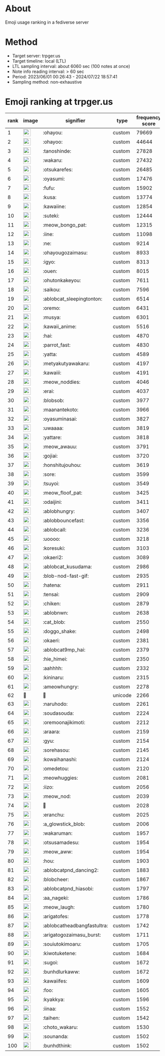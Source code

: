 # About
Emoji usage ranking in a fediverse server

# Method
- Target server: trpger.us
- Target timeline: local (LTL)
- LTL sampling interval: about 6060 sec (100 notes at once)
- Note info reading interval: > 60 sec
- Period: 2023/06/01 00:26:43 - 2024/07/22 18:57:41 
- Sampling method: non-exhaustive

# Emoji ranking at trpger.us

|rank|image|signifier|type|frequency score|
|----|----|----|----|----|
|1|<img height="24" src="https://trpger.us/emoji/ohayou.webp">|:ohayou:|custom|79669|
|2|<img height="24" src="https://trpger.us/emoji/ohayoo.webp">|:ohayoo:|custom|44644|
|3|<img height="24" src="https://trpger.us/emoji/tanoshinde.webp">|:tanoshinde:|custom|27828|
|4|<img height="24" src="https://trpger.us/emoji/wakaru.webp">|:wakaru:|custom|27432|
|5|<img height="24" src="https://trpger.us/emoji/otsukarefes.webp">|:otsukarefes:|custom|26485|
|6|<img height="24" src="https://trpger.us/emoji/oyasumi.webp">|:oyasumi:|custom|17476|
|7|<img height="24" src="https://trpger.us/emoji/fufu.webp">|:fufu:|custom|15902|
|8|<img height="24" src="https://trpger.us/emoji/kusa.webp">|:kusa:|custom|13774|
|9|<img height="24" src="https://trpger.us/emoji/kawaiine.webp">|:kawaiine:|custom|12854|
|10|<img height="24" src="https://trpger.us/emoji/suteki.webp">|:suteki:|custom|12444|
|11|<img height="24" src="https://trpger.us/emoji/meow_bongo_pat.webp">|:meow_bongo_pat:|custom|12315|
|12|<img height="24" src="https://trpger.us/emoji/iine.webp">|:iine:|custom|11098|
|13|<img height="24" src="https://trpger.us/emoji/ne.webp">|:ne:|custom|9214|
|14|<img height="24" src="https://trpger.us/emoji/ohayougozaimasu.webp">|:ohayougozaimasu:|custom|8933|
|15|<img height="24" src="https://trpger.us/emoji/igyo.webp">|:igyo:|custom|8313|
|16|<img height="24" src="https://trpger.us/emoji/ouen.webp">|:ouen:|custom|8015|
|17|<img height="24" src="https://trpger.us/emoji/ohutonkakeyou.webp">|:ohutonkakeyou:|custom|7611|
|18|<img height="24" src="https://trpger.us/emoji/saikou.webp">|:saikou:|custom|7596|
|19|<img height="24" src="https://trpger.us/emoji/ablobcat_sleepingtonton.webp">|:ablobcat_sleepingtonton:|custom|6514|
|20|<img height="24" src="https://trpger.us/emoji/oremo.webp">|:oremo:|custom|6431|
|21|<img height="24" src="https://trpger.us/emoji/musya.webp">|:musya:|custom|6301|
|22|<img height="24" src="https://trpger.us/emoji/kawaii_anime.webp">|:kawaii_anime:|custom|5516|
|23|<img height="24" src="https://trpger.us/emoji/hai.webp">|:hai:|custom|4870|
|24|<img height="24" src="https://trpger.us/emoji/parrot_fast.webp">|:parrot_fast:|custom|4830|
|25|<img height="24" src="https://trpger.us/emoji/yatta.webp">|:yatta:|custom|4589|
|26|<img height="24" src="https://trpger.us/emoji/metyakutyawakaru.webp">|:metyakutyawakaru:|custom|4197|
|27|<img height="24" src="https://trpger.us/emoji/kawaiii.webp">|:kawaiii:|custom|4191|
|28|<img height="24" src="https://trpger.us/emoji/meow_noddies.webp">|:meow_noddies:|custom|4046|
|29|<img height="24" src="https://trpger.us/emoji/erai.webp">|:erai:|custom|4037|
|30|<img height="24" src="https://trpger.us/emoji/blobsob.webp">|:blobsob:|custom|3977|
|31|<img height="24" src="https://trpger.us/emoji/maanantekoto.webp">|:maanantekoto:|custom|3966|
|32|<img height="24" src="https://trpger.us/emoji/oyasuminasai.webp">|:oyasuminasai:|custom|3827|
|33|<img height="24" src="https://trpger.us/emoji/uwaaaa.webp">|:uwaaaa:|custom|3819|
|34|<img height="24" src="https://trpger.us/emoji/yattare.webp">|:yattare:|custom|3818|
|35|<img height="24" src="https://trpger.us/emoji/meow_awauu.webp">|:meow_awauu:|custom|3791|
|36|<img height="24" src="https://trpger.us/emoji/gojiai.webp">|:gojiai:|custom|3720|
|37|<img height="24" src="https://trpger.us/emoji/honshitujouhou.webp">|:honshitujouhou:|custom|3619|
|38|<img height="24" src="https://trpger.us/emoji/sore.webp">|:sore:|custom|3599|
|39|<img height="24" src="https://trpger.us/emoji/tsuyoi.webp">|:tsuyoi:|custom|3549|
|40|<img height="24" src="https://trpger.us/emoji/meow_floof_pat.webp">|:meow_floof_pat:|custom|3425|
|41|<img height="24" src="https://trpger.us/emoji/odaijini.webp">|:odaijini:|custom|3411|
|42|<img height="24" src="https://trpger.us/emoji/ablobhungry.webp">|:ablobhungry:|custom|3407|
|43|<img height="24" src="https://trpger.us/emoji/ablobbouncefast.webp">|:ablobbouncefast:|custom|3356|
|44|<img height="24" src="https://trpger.us/emoji/ablobcall.webp">|:ablobcall:|custom|3236|
|45|<img height="24" src="https://trpger.us/emoji/uoooo.webp">|:uoooo:|custom|3218|
|46|<img height="24" src="https://trpger.us/emoji/koresuki.webp">|:koresuki:|custom|3103|
|47|<img height="24" src="https://trpger.us/emoji/okaeri2.webp">|:okaeri2:|custom|3089|
|48|<img height="24" src="https://trpger.us/emoji/ablobcat_kusudama.webp">|:ablobcat_kusudama:|custom|2986|
|49|<img height="24" src="https://trpger.us/emoji/blob-nod-fast-gif.webp">|:blob-nod-fast-gif:|custom|2935|
|50|<img height="24" src="https://trpger.us/emoji/hatena.webp">|:hatena:|custom|2911|
|51|<img height="24" src="https://trpger.us/emoji/tensai.webp">|:tensai:|custom|2909|
|52|<img height="24" src="https://trpger.us/emoji/chiken.webp">|:chiken:|custom|2879|
|53|<img height="24" src="https://trpger.us/emoji/ablobnwn.webp">|:ablobnwn:|custom|2638|
|54|<img height="24" src="https://trpger.us/emoji/cat_blob.webp">|:cat_blob:|custom|2550|
|55|<img height="24" src="https://trpger.us/emoji/doggo_shake.webp">|:doggo_shake:|custom|2498|
|56|<img height="24" src="https://trpger.us/emoji/okaeri.webp">|:okaeri:|custom|2381|
|57|<img height="24" src="https://trpger.us/emoji/ablobcat9mp_hai.webp">|:ablobcat9mp_hai:|custom|2379|
|58|<img height="24" src="https://trpger.us/emoji/hie_himei.webp">|:hie_himei:|custom|2350|
|59|<img height="24" src="https://trpger.us/emoji/aahhhh.webp">|:aahhhh:|custom|2332|
|60|<img height="24" src="https://trpger.us/emoji/kininaru.webp">|:kininaru:|custom|2315|
|61|<img height="24" src="https://trpger.us/emoji/ameowhungry.webp">|:ameowhungry:|custom|2278|
|62|🍮|🍮|unicode|2266|
|63|<img height="24" src="https://trpger.us/emoji/naruhodo.webp">|:naruhodo:|custom|2261|
|64|<img height="24" src="https://trpger.us/emoji/soudasouda.webp">|:soudasouda:|custom|2224|
|65|<img height="24" src="https://trpger.us/emoji/oremoonajikimoti.webp">|:oremoonajikimoti:|custom|2212|
|66|<img height="24" src="https://trpger.us/emoji/araara.webp">|:araara:|custom|2159|
|67|<img height="24" src="https://trpger.us/emoji/gyu.webp">|:gyu:|custom|2154|
|68|<img height="24" src="https://trpger.us/emoji/sorehasou.webp">|:sorehasou:|custom|2145|
|69|<img height="24" src="https://trpger.us/emoji/kowaihanashi.webp">|:kowaihanashi:|custom|2124|
|70|<img height="24" src="https://trpger.us/emoji/omedetou.webp">|:omedetou:|custom|2120|
|71|<img height="24" src="https://trpger.us/emoji/meowhuggies.webp">|:meowhuggies:|custom|2081|
|72|<img height="24" src="https://trpger.us/emoji/iizo.webp">|:iizo:|custom|2056|
|73|<img height="24" src="https://trpger.us/emoji/meow_nod.webp">|:meow_nod:|custom|2039|
|74|<img height="24" src="https://trpger.us/emoji/birthday.webp">|:birthday:|custom|2028|
|75|<img height="24" src="https://trpger.us/emoji/eranchu.webp">|:eranchu:|custom|2025|
|76|<img height="24" src="https://trpger.us/emoji/a_glowstick_blob.webp">|:a_glowstick_blob:|custom|2006|
|77|<img height="24" src="https://trpger.us/emoji/wakaruman.webp">|:wakaruman:|custom|1957|
|78|<img height="24" src="https://trpger.us/emoji/otsusamadesu.webp">|:otsusamadesu:|custom|1954|
|79|<img height="24" src="https://trpger.us/emoji/meow_aww.webp">|:meow_aww:|custom|1954|
|80|<img height="24" src="https://trpger.us/emoji/hou.webp">|:hou:|custom|1903|
|81|<img height="24" src="https://trpger.us/emoji/ablobcatpnd_dancing2.webp">|:ablobcatpnd_dancing2:|custom|1883|
|82|<img height="24" src="https://trpger.us/emoji/blobcheer.webp">|:blobcheer:|custom|1867|
|83|<img height="24" src="https://trpger.us/emoji/ablobcatpnd_hiasobi.webp">|:ablobcatpnd_hiasobi:|custom|1797|
|84|<img height="24" src="https://trpger.us/emoji/aa_nageki.webp">|:aa_nageki:|custom|1786|
|85|<img height="24" src="https://trpger.us/emoji/meow_laugh.webp">|:meow_laugh:|custom|1780|
|86|<img height="24" src="https://trpger.us/emoji/arigatofes.webp">|:arigatofes:|custom|1778|
|87|<img height="24" src="https://trpger.us/emoji/ablobcatheadbangfastultra.webp">|:ablobcatheadbangfastultra:|custom|1742|
|88|<img height="24" src="https://trpger.us/emoji/arigatogozaimasu_burst.webp">|:arigatogozaimasu_burst:|custom|1711|
|89|<img height="24" src="https://trpger.us/emoji/souiutokimoaru.webp">|:souiutokimoaru:|custom|1705|
|90|<img height="24" src="https://trpger.us/emoji/kiwotuketene.webp">|:kiwotuketene:|custom|1684|
|91|<img height="24" src="https://trpger.us/emoji/sugoi.webp">|:sugoi:|custom|1672|
|92|<img height="24" src="https://trpger.us/emoji/bunhdlurkaww.webp">|:bunhdlurkaww:|custom|1672|
|93|<img height="24" src="https://trpger.us/emoji/kawaiifes.webp">|:kawaiifes:|custom|1609|
|94|<img height="24" src="https://trpger.us/emoji/foo.webp">|:foo:|custom|1605|
|95|<img height="24" src="https://trpger.us/emoji/kyakkya.webp">|:kyakkya:|custom|1596|
|96|<img height="24" src="https://trpger.us/emoji/iinaa.webp">|:iinaa:|custom|1552|
|97|<img height="24" src="https://trpger.us/emoji/taihen.webp">|:taihen:|custom|1542|
|98|<img height="24" src="https://trpger.us/emoji/choto_wakaru.webp">|:choto_wakaru:|custom|1530|
|99|<img height="24" src="https://trpger.us/emoji/sounanda.webp">|:sounanda:|custom|1502|
|100|<img height="24" src="https://trpger.us/emoji/bunhdthink.webp">|:bunhdthink:|custom|1502|
